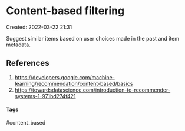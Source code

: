 # Content-based filtering
Created: 2022-03-22 21:31


Suggest similar items based on user choices made in the past and item metadata.

## References
1. https://developers.google.com/machine-learning/recommendation/content-based/basics
2. https://towardsdatascience.com/introduction-to-recommender-systems-1-971bd274f421


#### Tags
#content_based